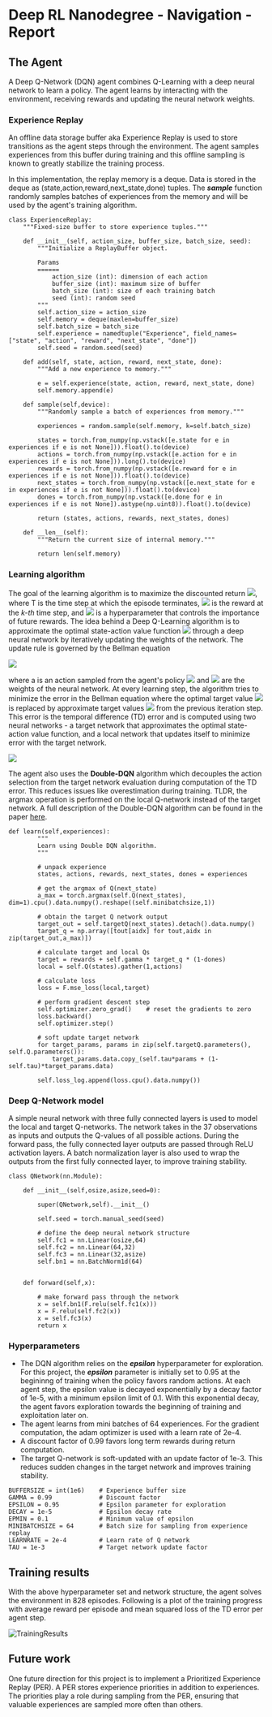 # Deep RL Nanodegree - Navigation - Report

## The Agent

A Deep Q-Network (DQN) agent combines Q-Learning with a deep neural network to learn a policy. The agent learns by interacting with the environment, receiving rewards and updating the neural network weights. 

### Experience Replay

An offline data storage buffer aka Experience Replay is used to store transitions as the agent steps through the environment. The agent samples experiences from this buffer during training and this offline sampling is known to greatly stabilize the training process.

In this implementation, the replay memory is a deque. Data is stored in the deque as (state,action,reward,next_state,done) tuples. The ***sample*** function randomly samples batches of experiences from the memory and will be used by the agent's training algorithm.

<pre><code>class ExperienceReplay:
    """Fixed-size buffer to store experience tuples."""

    def __init__(self, action_size, buffer_size, batch_size, seed):
        """Initialize a ReplayBuffer object.

        Params
        ======
            action_size (int): dimension of each action
            buffer_size (int): maximum size of buffer
            batch_size (int): size of each training batch
            seed (int): random seed
        """
        self.action_size = action_size
        self.memory = deque(maxlen=buffer_size)  
        self.batch_size = batch_size
        self.experience = namedtuple("Experience", field_names=["state", "action", "reward", "next_state", "done"])
        self.seed = random.seed(seed)
    
    def add(self, state, action, reward, next_state, done):
        """Add a new experience to memory."""
        
        e = self.experience(state, action, reward, next_state, done)
        self.memory.append(e)
    
    def sample(self,device):
        """Randomly sample a batch of experiences from memory."""
        
        experiences = random.sample(self.memory, k=self.batch_size)

        states = torch.from_numpy(np.vstack([e.state for e in experiences if e is not None])).float().to(device)
        actions = torch.from_numpy(np.vstack([e.action for e in experiences if e is not None])).long().to(device)
        rewards = torch.from_numpy(np.vstack([e.reward for e in experiences if e is not None])).float().to(device)
        next_states = torch.from_numpy(np.vstack([e.next_state for e in experiences if e is not None])).float().to(device)
        dones = torch.from_numpy(np.vstack([e.done for e in experiences if e is not None]).astype(np.uint8)).float().to(device)
  
        return (states, actions, rewards, next_states, dones)

    def __len__(self):
        """Return the current size of internal memory."""
        
        return len(self.memory)
</code></pre>

### Learning algorithm

The goal of the learning algorithm is to maximize the discounted return <img src="https://render.githubusercontent.com/render/math?math=G=\sum_{k=0}^{T}\gamma^{k}r_{k}">, where T is the time step at which the episode terminates, <img src="https://render.githubusercontent.com/render/math?math=r_k"> is the reward at the *k-th* time step, and <img src="https://render.githubusercontent.com/render/math?math=\gamma"> is a hyperparameter that controls the importance of future rewards. The idea behind a Deep Q-Learning algorithm is to approximate the optimal state-action value function <img src="https://render.githubusercontent.com/render/math?math=Q^{*}(s,a)"> through a deep neural network by iteratively updating the weights of the network. The update rule is governed by the Bellman equation

<img src="https://render.githubusercontent.com/render/math?math=Q^{*}(s,a%3B\theta) = r %2B \gamma max_a Q^{*}(s,a%3B\theta)">

where a is an action sampled from the agent's policy <img src="https://render.githubusercontent.com/render/math?math=\pi"> and <img src="https://render.githubusercontent.com/render/math?math=\theta)"> are the weights of the neural network. At every learning step, the algorithm tries to minimize the error in the Bellman equation where the optimal target value <img src="https://render.githubusercontent.com/render/math?math=Q^{*}(s,a%3B\theta)"> is replaced by approximate target values <img src="https://render.githubusercontent.com/render/math?math=Q^{*}(s,a%3B\theta^{-})"> from the previous iteration step. This error is the temporal difference (TD) error and is computed using two neural networks - a target network that approximates the optimal state-action value function, and a local network that updates itself to minimize error with the target network.

<img src="https://render.githubusercontent.com/render/math?math=\delta = Q(s,a%3B\theta) - r %2B \gamma argmax_a Q^{*}(s,a%3B\theta^{-})">

The agent also uses the **Double-DQN** algorithm which decouples the action selection from the target network evaluation during computation of the TD error. This reduces issues like overestimation during training. TLDR, the argmax operation is performed on the local Q-network instead of the target network. A full description of the Double-DQN algorithm can be found in the paper [here](https://arxiv.org/abs/1509.06461).

<pre><code>def learn(self,experiences):
        """
        Learn using Double DQN algorithm.
        """
        
        # unpack experience
        states, actions, rewards, next_states, dones = experiences
        
        # get the argmax of Q(next_state)
        a_max = torch.argmax(self.Q(next_states), dim=1).cpu().data.numpy().reshape((self.minibatchsize,1))
        
        # obtain the target Q network output
        target_out = self.targetQ(next_states).detach().data.numpy()
        target_q = np.array([tout[aidx] for tout,aidx in zip(target_out,a_max)])
        
        # calculate target and local Qs
        target = rewards + self.gamma * target_q * (1-dones)
        local = self.Q(states).gather(1,actions)
        
        # calculate loss
        loss = F.mse_loss(local,target)
        
        # perform gradient descent step
        self.optimizer.zero_grad()    # reset the gradients to zero
        loss.backward()
        self.optimizer.step()
        
        # soft update target network
        for target_params, params in zip(self.targetQ.parameters(), self.Q.parameters()):
            target_params.data.copy_(self.tau*params + (1-self.tau)*target_params.data)
    
        self.loss_log.append(loss.cpu().data.numpy())
</code></pre>



### Deep Q-Network model

A simple neural network with three fully connected layers is used to model the local and target Q-networks. The network takes in the 37 observations as inputs and outputs the Q-values of all possible actions. During the forward pass, the fully connected layer outputs are passed through ReLU activation layers. A batch normalization layer is also used to wrap the outputs from the first fully connected layer, to improve training stability.

<pre><code>class QNetwork(nn.Module):
    
    def __init__(self,osize,asize,seed=0):
        
        super(QNetwork,self).__init__()
        
        self.seed = torch.manual_seed(seed)
        
        # define the deep neural network structure
        self.fc1 = nn.Linear(osize,64)
        self.fc2 = nn.Linear(64,32)
        self.fc3 = nn.Linear(32,asize)
        self.bn1 = nn.BatchNorm1d(64)
        
    
    def forward(self,x):
        
        # make forward pass through the network
        x = self.bn1(F.relu(self.fc1(x)))
        x = F.relu(self.fc2(x))
        x = self.fc3(x)
        return x
</code></pre>

### Hyperparameters

* The DQN algorithm relies on the ***epsilon*** hyperparameter for exploration. For this project, the ***epsilon*** parameter is initially set to 0.95 at the begininng of training when the policy favors random actions. At each agent step, the epsilon value is decayed exponentially by a decay factor of 1e-5, with a minimum epsilon limit of 0.1. With this exponential decay, the agent favors exploration towards the beginning of training and exploitation later on.
* The agent learns from mini batches of 64 experiences. For the gradient computation, the adam optimizer is used with a learn rate of 2e-4.
* A discount factor of 0.99 favors long term rewards during return computation.
* The target Q-network is soft-updated with an update factor of 1e-3. This reduces sudden changes in the target network and improves training stability.

<pre><code>BUFFERSIZE = int(1e6)    # Experience buffer size
GAMMA = 0.99             # Discount factor
EPSILON = 0.95           # Epsilon parameter for exploration
DECAY = 1e-5             # Epsilon decay rate
EPMIN = 0.1              # Minimum value of epsilon
MINIBATCHSIZE = 64       # Batch size for sampling from experience replay
LEARNRATE = 2e-4         # Learn rate of Q network
TAU = 1e-3               # Target network update factor
</code></pre>

## Training results

With the above hyperparameter set and network structure, the agent solves the environment in 828 episodes. Following is a plot of the training progress with average reward per episode and mean squared loss of the TD error per agent step.

![TrainingResults](training_results.png)

## Future work

One future direction for this project is to implement a Prioritized Experience Replay (PER). A PER stores experience priorities in addition to experiences. The priorities play a role during sampling from the PER, ensuring that valuable experiences are sampled more often than others.
